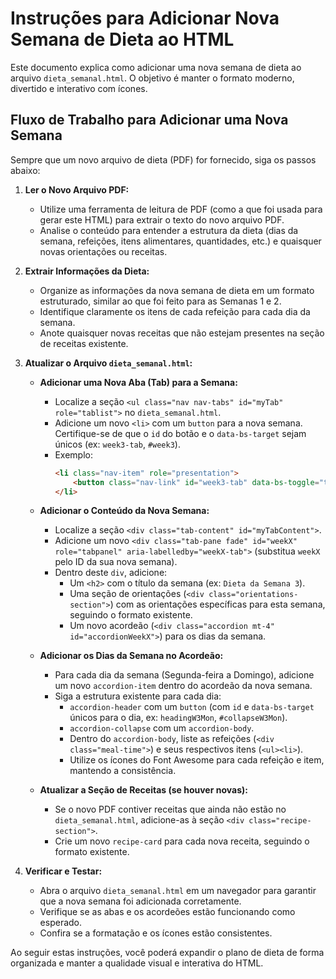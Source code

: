 # Instruções para Adicionar Nova Semana de Dieta ao HTML

Este documento explica como adicionar uma nova semana de dieta ao arquivo `dieta_semanal.html`. O objetivo é manter o formato moderno, divertido e interativo com ícones.

## Fluxo de Trabalho para Adicionar uma Nova Semana

Sempre que um novo arquivo de dieta (PDF) for fornecido, siga os passos abaixo:

1.  **Ler o Novo Arquivo PDF:**
    *   Utilize uma ferramenta de leitura de PDF (como a que foi usada para gerar este HTML) para extrair o texto do novo arquivo PDF.
    *   Analise o conteúdo para entender a estrutura da dieta (dias da semana, refeições, itens alimentares, quantidades, etc.) e quaisquer novas orientações ou receitas.

2.  **Extrair Informações da Dieta:**
    *   Organize as informações da nova semana de dieta em um formato estruturado, similar ao que foi feito para as Semanas 1 e 2.
    *   Identifique claramente os itens de cada refeição para cada dia da semana.
    *   Anote quaisquer novas receitas que não estejam presentes na seção de receitas existente.

3.  **Atualizar o Arquivo `dieta_semanal.html`:**

    *   **Adicionar uma Nova Aba (Tab) para a Semana:**
        *   Localize a seção `<ul class="nav nav-tabs" id="myTab" role="tablist">` no `dieta_semanal.html`.
        *   Adicione um novo `<li>` com um `button` para a nova semana. Certifique-se de que o `id` do botão e o `data-bs-target` sejam únicos (ex: `week3-tab`, `#week3`).
        *   Exemplo:
            ```html
            <li class="nav-item" role="presentation">
                <button class="nav-link" id="week3-tab" data-bs-toggle="tab" data-bs-target="#week3" type="button" role="tab" aria-controls="week3" aria-selected="false">Semana 3 <i class="fas fa-calendar-plus"></i></button>
            </li>
            ```

    *   **Adicionar o Conteúdo da Nova Semana:**
        *   Localize a seção `<div class="tab-content" id="myTabContent">`.
        *   Adicione um novo `<div class="tab-pane fade" id="weekX" role="tabpanel" aria-labelledby="weekX-tab">` (substitua `weekX` pelo ID da sua nova semana).
        *   Dentro deste `div`, adicione:
            *   Um `<h2>` com o título da semana (ex: `Dieta da Semana 3`).
            *   Uma seção de orientações (`<div class="orientations-section">`) com as orientações específicas para esta semana, seguindo o formato existente.
            *   Um novo acordeão (`<div class="accordion mt-4" id="accordionWeekX">`) para os dias da semana.

    *   **Adicionar os Dias da Semana no Acordeão:**
        *   Para cada dia da semana (Segunda-feira a Domingo), adicione um novo `accordion-item` dentro do acordeão da nova semana.
        *   Siga a estrutura existente para cada dia:
            *   `accordion-header` com um `button` (com `id` e `data-bs-target` únicos para o dia, ex: `headingW3Mon`, `#collapseW3Mon`).
            *   `accordion-collapse` com um `accordion-body`.
            *   Dentro do `accordion-body`, liste as refeições (`<div class="meal-time">`) e seus respectivos itens (`<ul><li>`).
            *   Utilize os ícones do Font Awesome para cada refeição e item, mantendo a consistência.

    *   **Atualizar a Seção de Receitas (se houver novas):**
        *   Se o novo PDF contiver receitas que ainda não estão no `dieta_semanal.html`, adicione-as à seção `<div class="recipe-section">`.
        *   Crie um novo `recipe-card` para cada nova receita, seguindo o formato existente.

4.  **Verificar e Testar:**
    *   Abra o arquivo `dieta_semanal.html` em um navegador para garantir que a nova semana foi adicionada corretamente.
    *   Verifique se as abas e os acordeões estão funcionando como esperado.
    *   Confira se a formatação e os ícones estão consistentes.

Ao seguir estas instruções, você poderá expandir o plano de dieta de forma organizada e manter a qualidade visual e interativa do HTML.
